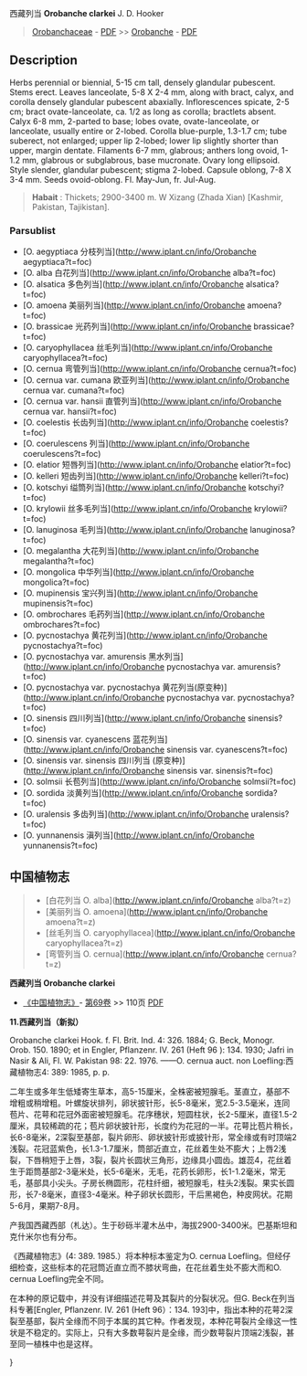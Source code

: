 西藏列当 **Orobanche clarkei** J. D. Hooker

> [Orobanchaceae](http://www.iplant.cn/info/Orobanchaceae?t=foc) - [PDF](http://www.iplant.cn/foc/pdf/Orobanchaceae.pdf) >> [Orobanche](http://www.iplant.cn/info/Orobanche?t=foc) - [PDF](http://www.iplant.cn/foc/pdf/Orobanche.pdf)

## Description

Herbs perennial or biennial, 5-15 cm tall, densely glandular pubescent. Stems erect. Leaves lanceolate, 5-8 X 2-4 mm, along with bract, calyx, and corolla densely glandular pubescent abaxially. Inflorescences spicate, 2-5 cm; bract ovate-lanceolate, ca. 1/2 as long as corolla; bractlets absent. Calyx 6-8 mm, 2-parted to base; lobes ovate, ovate-lanceolate, or lanceolate, usually entire or 2-lobed. Corolla blue-purple, 1.3-1.7 cm; tube suberect, not enlarged; upper lip 2-lobed; lower lip slightly shorter than upper, margin dentate. Filaments 6-7 mm, glabrous; anthers long ovoid, 1-1.2 mm, glabrous or subglabrous, base mucronate. Ovary long ellipsoid. Style slender, glandular pubescent; stigma 2-lobed. Capsule oblong, 7-8 X 3-4 mm. Seeds ovoid-oblong. Fl. May-Jun, fr. Jul-Aug.

> **Habait** : 
> Thickets; 2900-3400 m. W Xizang (Zhada Xian) [Kashmir, Pakistan, Tajikistan].


### Parsublist

* [O.  aegyptiaca  分枝列当](http://www.iplant.cn/info/Orobanche aegyptiaca?t=foc)
* [O.  alba  白花列当](http://www.iplant.cn/info/Orobanche alba?t=foc)
* [O.  alsatica  多色列当](http://www.iplant.cn/info/Orobanche alsatica?t=foc)
* [O.  amoena  美丽列当](http://www.iplant.cn/info/Orobanche amoena?t=foc)
* [O.  brassicae  光药列当](http://www.iplant.cn/info/Orobanche brassicae?t=foc)
* [O.  caryophyllacea  丝毛列当](http://www.iplant.cn/info/Orobanche caryophyllacea?t=foc)
* [O.  cernua  弯管列当](http://www.iplant.cn/info/Orobanche cernua?t=foc)
* [O.  cernua var. cumana  欧亚列当](http://www.iplant.cn/info/Orobanche cernua var. cumana?t=foc)
* [O.  cernua var. hansii  直管列当](http://www.iplant.cn/info/Orobanche cernua var. hansii?t=foc)
* [O.  coelestis  长齿列当](http://www.iplant.cn/info/Orobanche coelestis?t=foc)
* [O.  coerulescens  列当](http://www.iplant.cn/info/Orobanche coerulescens?t=foc)
* [O.  elatior  短唇列当](http://www.iplant.cn/info/Orobanche elatior?t=foc)
* [O.  kelleri  短齿列当](http://www.iplant.cn/info/Orobanche kelleri?t=foc)
* [O.  kotschyi  缢筒列当](http://www.iplant.cn/info/Orobanche kotschyi?t=foc)
* [O.  krylowii  丝多毛列当](http://www.iplant.cn/info/Orobanche krylowii?t=foc)
* [O.  lanuginosa  毛列当](http://www.iplant.cn/info/Orobanche lanuginosa?t=foc)
* [O.  megalantha  大花列当](http://www.iplant.cn/info/Orobanche megalantha?t=foc)
* [O.  mongolica  中华列当](http://www.iplant.cn/info/Orobanche mongolica?t=foc)
* [O.  mupinensis  宝兴列当](http://www.iplant.cn/info/Orobanche mupinensis?t=foc)
* [O.  ombrochares  毛药列当](http://www.iplant.cn/info/Orobanche ombrochares?t=foc)
* [O.  pycnostachya  黄花列当](http://www.iplant.cn/info/Orobanche pycnostachya?t=foc)
* [O.  pycnostachya var. amurensis  黑水列当](http://www.iplant.cn/info/Orobanche pycnostachya var. amurensis?t=foc)
* [O.  pycnostachya var. pycnostachya  黄花列当(原变种)](http://www.iplant.cn/info/Orobanche pycnostachya var. pycnostachya?t=foc)
* [O.  sinensis  四川列当](http://www.iplant.cn/info/Orobanche sinensis?t=foc)
* [O.  sinensis var. cyanescens  蓝花列当](http://www.iplant.cn/info/Orobanche sinensis var. cyanescens?t=foc)
* [O.  sinensis var. sinensis  四川列当 (原变种)](http://www.iplant.cn/info/Orobanche sinensis var. sinensis?t=foc)
* [O.  solmsii  长苞列当](http://www.iplant.cn/info/Orobanche solmsii?t=foc)
* [O.  sordida  淡黄列当](http://www.iplant.cn/info/Orobanche sordida?t=foc)
* [O.  uralensis  多齿列当](http://www.iplant.cn/info/Orobanche uralensis?t=foc)
* [O.  yunnanensis  滇列当](http://www.iplant.cn/info/Orobanche yunnanensis?t=foc)

## 中国植物志

> * [白花列当  O.  alba](http://www.iplant.cn/info/Orobanche alba?t=z)
> * [美丽列当  O.  amoena](http://www.iplant.cn/info/Orobanche amoena?t=z)
> * [丝毛列当  O.  caryophyllacea](http://www.iplant.cn/info/Orobanche caryophyllacea?t=z)
> * [弯管列当  O.  cernua](http://www.iplant.cn/info/Orobanche cernua?t=z)

**西藏列当 Orobanche clarkei**

* [《中国植物志》](http://www.iplant.cn/frps)- [第69卷](http://www.iplant.cn/frps/vol/69) >> 110页 [PDF](http://www.iplant.cn/frps/pdf/69/110a.pdf)

**11.西藏列当（新拟）**

Orobanche clarkei Hook. f. Fl. Brit. Ind. 4: 326. 1884; G. Beck, Monogr. Orob. 150. 1890; et in Engler, Pflanzenr. IV. 261 (Heft 96 ): 134. 1930; Jafri in Nasir & Ali, Fl. W. Pakistan 98: 22. 1976. ——O. cernua auct. non Loefling:西藏植物志4: 389: 1985, p. p.

二年生或多年生低矮寄生草本，高5-15厘米，全株密被短腺毛。茎直立，基部不增粗或稍增粗。叶螺旋状排列，卵状披针形，长5-8毫米，宽2.5-3.5毫米，连同苞片、花萼和花冠外面密被短腺毛。花序穗状，短圆柱状，长2-5厘米，直径1.5-2厘米，具较稀疏的花；苞片卵状披针形，长度约为花冠的一半。花萼比苞片稍长，长6-8毫米，2深裂至基部，裂片卵形、卵状披针形或披针形，常全缘或有时顶端2浅裂。花冠蓝紫色，长1.3-1.7厘米，筒部近直立，花丝着生处不膨大；上唇2浅裂，下唇稍短于上唇，3裂，裂片长圆状三角形，边缘具小圆齿。雄蕊4，花丝着生于距筒基部2-3毫米处，长5-6毫米，无毛，花药长卵形，长1-1.2毫米，常无毛，基部具小尖头。子房长椭圆形，花柱纤细，被短腺毛，柱头2浅裂。果实长圆形，长7-8毫米，直径3-4毫米。种子卵状长圆形，干后黑褐色，种皮网状。花期5-6月，果期7-8月。

产我国西藏西部（札达）。生于砂砾半灌木丛中，海拔2900-3400米。巴基斯坦和克什米尔也有分布。

《西藏植物志》(4: 389. 1985.）将本种标本鉴定为O. cernua Loefling。但经仔细检查，这些标本的花冠筒近直立而不膝状弯曲，在花丝着生处不膨大而和O. cernua Loefling完全不同。

在本种的原记载中，并没有详细描述花萼及其裂片的分裂状况。但G. Beck在列当科专著[Engler, Pflanzenr. IV. 261 (Heft 96）：134. 193]中，指出本种的花萼2深裂至基部，裂片全缘而不同于本属的其它种。作者发现，本种花萼裂片全缘这一性状是不稳定的。实际上，只有大多数萼裂片是全缘，而少数萼裂片顶端2浅裂，甚至同一植株中也是这样。


}